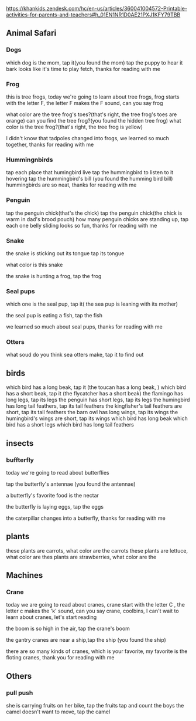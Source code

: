 
https://khankids.zendesk.com/hc/en-us/articles/360041004572-Printable-activities-for-parents-and-teachers#h_01EN1NR1D0AE21PXJ1KFY79TBB


## Animal Safari

### Dogs
which dog is the mom, tap it(you found the mom)
tap the puppy to hear it bark
looks like it's time to play fetch, thanks for reading with me

### Frog
this is tree frogs, today we're going to learn about tree frogs, frog starts with the letter F, the letter F makes the F sound, can you say frog

what color are the tree frog's toes?(that's right, the tree frog's toes are orange)
can you find the tree frog?(you found the hidden tree frog)
what color is the tree frog?(that's right, the tree frog is yellow)

I didn't know that tadpoles changed into frogs, we learned so much together, thanks for reading with me

### Hummingnbirds
tap each place that humingbird live
tap the hummingbird to listen to it hovering
tap the hummingbird's bill (you found the humming bird bill)
hummingbirds are so neat, thanks for reading with me

### Penguin
tap the penguin chick(that's the chick)
tap the penguin chick(the chick is warm in dad's brood pouch)
how many penguin chicks are standing up, tap each one
belly sliding looks so fun, thanks for reading with me


### Snake
the snake is sticking out its tongue tap its tongue

what color is this snake

the snake is hunting a frog, tap the frog

### Seal pups

which one is the seal pup, tap it( the sea pup is leaning with its mother)

the seal pup is eating a fish, tap the fish

we learned so much about seal pups, thanks for reading with me

### Otters

what soud do you think sea otters make, tap it to find out




## birds
which bird has a long beak, tap it (the toucan has a long beak, )
which bird has a short beak, tap it (the flycatcher has a short beak)
the flamingo has long legs, tap its legs
the penguin has short legs, tap its legs
the humingbird has long tail feathers, tap its tail feathers
the kingfisher's tail feathers are short, tap its tail feathers
the barn owl has long wings, tap its wings
the humingbird's wings are short, tap its wings
which bird has long beak
which bird has a short legs
which bird has long tail feathers

## insects

### buffterfly
today we're going to read about butterflies

tap the butterfly's antennae (you found the antennae)

a butterfly's favorite food is the nectar

the butterfly is laying eggs, tap the eggs

the caterpillar changes into a butterfly, thanks for reading with me

## plants

these plants are carrots, what color are the carrots
these plants are lettuce, what color are 
thes plants are strawberries, what color are the 

## Machines

### Crane
today we are going to read about cranes, crane start with the letter C , the letter c makes the 'k' sound, can you say crane, coolbins, I can't wait to learn about cranes, let's start reading

the boom is so high in the air, tap the crane's boom

the gantry cranes are near a ship,tap the ship (you found the ship)

there are so many kinds of cranes, which is your favorite, my favorite is the floting cranes, thank you for reading with me


## Others

### pull push

she is carrying fruits on her bike, tap the fruits
tap and count the boys
the camel doesn't want to move, tap the camel
